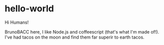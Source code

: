 # hello-world

Hi Humans!

BrunoBACC here, I like Node.js and coffeescript (that's what I'm made of!).
I've had tacos on the moon and find them far superir to earth tacos.
